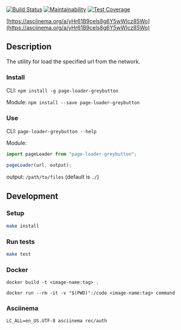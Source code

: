 [![Build Status][build-badge]][build]
[![Maintainability](https://api.codeclimate.com/v1/badges/fe40266f9b08c4ed400b/maintainability)](https://codeclimate.com/github/greybutton/project-lvl3-s334/maintainability)
[![Test Coverage](https://api.codeclimate.com/v1/badges/fe40266f9b08c4ed400b/test_coverage)](https://codeclimate.com/github/greybutton/project-lvl3-s334/test_coverage)

[build-badge]: https://img.shields.io/travis/greybutton/project-lvl3-s334.svg?style=flat-square
[build]: https://travis-ci.org/greybutton/project-lvl3-s334

[https://asciinema.org/a/yHr61B9cels8g6Y5wWIcz85Wo](https://asciinema.org/a/yHr61B9cels8g6Y5wWIcz85Wo)

## Description

The utility for load the specified url from the network.

### Install

CLI: `npm install -g page-loader-greybutton`

Module: `npm install --save page-loader-greybutton`

### Use

CLI: `page-loader-greybutton --help`

Module:

```js
import pageLoader from "page-loader-greybutton";

pageLoader(url, output);
```

output: `/path/to/files` (default is `./`)

## Development

### Setup

```sh
make install
```

### Run tests

```sh
make test
```

### Docker

```
docker build -t <image-name:tag> .
```

```
docker run --rm -it -v "$(PWD)":/code <image-name:tag> command
```

### Asciinema

```
LC_ALL=en_US.UTF-8 asciinema rec/auth
```
